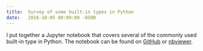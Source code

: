 ```yaml
---
title:  Survey of some built-in types in Python
date:   2016-10-05 00:09:00 -0500
---
```

I put together a Jupyter notebook that covers several of the commonly used built-in type in Python. The notebook can be found on [GitHub](https://github.com/jrbourbeau/python-stuff/blob/master/notebooks/built-in-type-survery.ipynb) or [nbviewer](https://nbviewer.jupyter.org/github/jrbourbeau/python-stuff/blob/master/notebooks/built-in-type-survey.ipynb).
